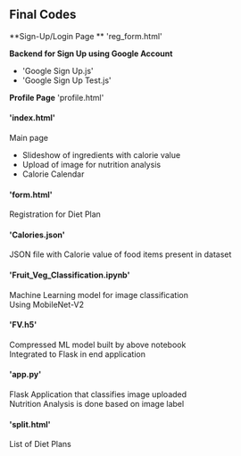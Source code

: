 ## Final Codes

**Sign-Up/Login Page  **
'reg_form.html'  
 

**Backend for Sign Up using Google Account**
- 'Google Sign Up.js'
- 'Google Sign Up Test.js'


**Profile Page**
'profile.html'

 
 
#### 'index.html'
Main page  
- Slideshow of ingredients with calorie value
- Upload of image for nutrition analysis
- Calorie Calendar
 
 
#### 'form.html'
Registration for Diet Plan
 
 
#### 'Calories.json'
JSON file with Calorie value of food items present in dataset
 
 
#### 'Fruit_Veg_Classification.ipynb'
Machine Learning model for image classification  
Using MobileNet-V2
 
 
#### 'FV.h5'
Compressed ML model built by above notebook  
Integrated to Flask in end application
 
 
#### 'app.py'
Flask Application that classifies image uploaded  
Nutrition Analysis is done based on image label
 
 
#### 'split.html'
List of Diet Plans
